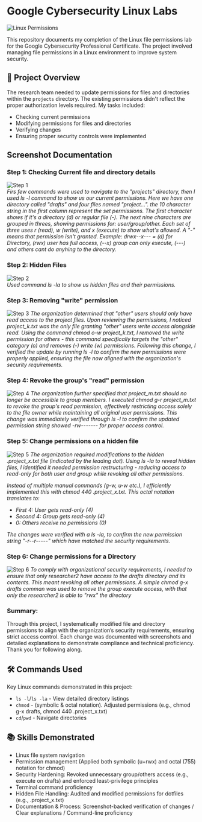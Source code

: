# Google Cybersecurity Linux Labs

![Linux Permissions](screenshots/main-screenshot.png) <!-- Choose your best screenshot -->

This repository documents my completion of the Linux file permissions lab for the Google Cybersecurity Professional Certificate. The project involved managing file permissions in a Linux environment to improve system security.

## 🔐 Project Overview
The research team needed to update permissions for files and directories within the `projects` directory. The existing permissions didn't reflect the proper authorization levels required. My tasks included:

- Checking current permissions
- Modifying permissions for files and directories
- Verifying changes
- Ensuring proper security controls were implemented

## Screenshot Documentation

### Step 1: Checking Current file and directory details
![Step 1](A-Navigate_and_list_permissions_commands.png)  
*Firs few commands were used to navigate to the "projects" directory, then I used ls -l command to show us our current permissions. Here we have one directory called "drafts" and four files named "project...". the 10 character string in the first column represent the set permissions. The first character shows if it's a directory (d) or regular file (-). The next nine characters are grouped in threes, showing permissions for: user/group/other. Each set of three uses r (read), w (write), and x (execute) to show what's allowed. A "-" means that permission isn't granted. Example: drwx--x--- = (d) for Directory, (rwx) user has full access, (--x) group can only execute, (---) and others cant do anyhing to the directory.*

### Step 2: Hidden Files
![Step 2](B-hidden_files_-la_command.png)  
*Used command ls -la to show us hidden files and their permissions.*

### Step 3: Removing "write" permission 
![Step 3](C-Change_permissions_chmod_commands.png)
*The organization determined that "other" users should only have read access to the project files. Upon reviewing the permissions, I noticed project_k.txt was the only file granting "other" users write access alongside read. Using the command chmod o-w project_k.txt, I removed the write permission for others - this command specifically targets the "other" category (o) and removes (-) write (w) permissions. Following this change, I verified the update by running ls -l to confirm the new permissions were properly applied, ensuring the file now aligned with the organization's security requirements.*

### Step 4: Revoke the group's "read" permission
![Step 4](D-Change_permissions_chmod_commands2.png)
*The organization further specified that project_m.txt should no longer be accessible to group members. I executed chmod g-r project_m.txt to revoke the group's read permission, effectively restricting access solely to the file owner while maintaining all original user permissions. This change was immediately verified through ls -l to confirm the updated permission string showed -rw------- for proper access control.*

### Step 5: Change permissions on a hidden file
![Step 5](E-Change_permissions_on_hidden_file_with_chmod_numbers.png)
*The organization required modifications to the hidden .project_x.txt file (indicated by the leading dot). Using ls -la to reveal hidden files, I identified it needed permission restructuring - reducing access to read-only for both user and group while revoking all other permissions.*

*Instead of multiple manual commands (g-w, u-w etc.), I efficiently implemented this with chmod 440 .project_x.txt. This octal notation translates to:*
- *First 4: User gets read-only (4)*
- *Second 4: Group gets read-only (4)*
- *0: Others receive no permissions (0)*

*The changes were verified with a ls -la, to confirm the new permission string "-r--r-----" which have matched the security requirements.*

### Step 6: Change permissions for a Directory
![Step 6](F-removing_directory_permissions.png)
*To comply with organizational security requirements, I needed to ensure that only researcher2 have access to the drafts directory and its contents. This meant revoking all other permissions. A simple chmod g-x drafts comman was used to remove the group execute access, with that only the researcher2 is able to "rwx" the directory*

### Summary:
Through this project, I systematically modified file and directory permissions to align with the organization’s security requirements, ensuring strict access control. Each change was documented with screenshots and detailed explanations to demonstrate compliance and technical proficiency. Thank you for following along.


## 🛠️ Commands Used
Key Linux commands demonstrated in this project:
- `ls -l`/`ls -la` - View detailed directory listings
- `chmod` - (symbolic & octal notation). Adjusted permissions (e.g., chmod g-x drafts, chmod 440 .project_x.txt)
- `cd`/`pwd` - Navigate directories

## 📚 Skills Demonstrated
- Linux file system navigation
- Permission management (Applied both symbolic (u+rwx) and octal (755) notation for chmod)
- Security Hardening: Revoked unnecessary group/others access (e.g., execute on drafts) and enforced least-privilege principles
- Terminal command proficiency
- Hidden File Handling: Audited and modified permissions for dotfiles (e.g., .project_x.txt)
- Documentation & Process: Screenshot-backed verification of changes / Clear explanations / Command-line proficiency
